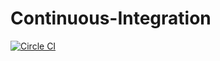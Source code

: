 # Continuous-Integration

[![Circle CI](https://circleci.com/gh/Bletor/Continuous-Integration.svg?style=svg)](https://circleci.com/gh/Bletor/Continuous-Integration)
